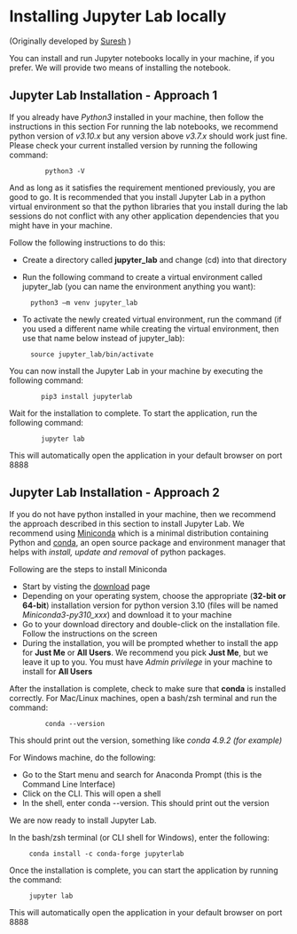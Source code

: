# Installing Jupyter Lab locally
(Originally developed by [Suresh](https://github.com/suresh-sitharaman/ai-training/tree/main) )

You can install and run Jupyter notebooks locally in your machine, if you prefer. We will provide two means of installing the notebook.

## Jupyter Lab Installation - Approach 1
If you already have *Python3* installed in your machine, then follow the instructions in this section
For running the lab notebooks, we recommend python version of *v3.10.x* but any version above *v3.7.x* should work just fine. Please check your current installed version by running the following command:

             python3 -V

And as long as it satisfies the requirement mentioned previously, you are good to go.
It is recommended that you install Jupyter Lab in a python virtual environment so that the python libraries that you install during the lab sessions do not conflict with  any other application dependencies that you might have in your machine. 

Follow the following instructions to do this:
- Create a directory called **jupyter_lab** and change (cd) into that directory​
- Run the following command to create a virtual environment called jupyter_lab (you can name the environment anything you want):
 
        python3 –m venv jupyter_lab

- To activate the newly created virtual environment, run the command (if you used a different name while creating the virtual environment, then use that name below instead of jupyter_lab): 

        source jupyter_lab/bin/activate 
You can now install the Jupyter Lab in your machine by executing the following command:

            pip3 install jupyterlab
Wait for the installation to complete. To start the application, run the following command:

            jupyter lab
This will automatically open the application in your default browser on port 8888

## Jupyter Lab Installation - Approach 2
If you do not have python installed in your machine, then we recommend the approach described in this section to install Jupyter Lab. We recommend using [Miniconda][miniconda] which is a minimal distribution containing Python and [conda][conda], an open source package and environment manager that helps with *install, update and removal* of python packages.

Following are the steps to install Miniconda
- Start by visting the [download][mdownload] page
- Depending on your operating system, choose the appropriate (**32-bit or 64-bit**) installation version for python version 3.10 (files will be named *Miniconda3-py310_xxx*) and download it to your machine
- Go to your download directory and double-click on the installation file. Follow the instructions on the screen
- During the installation, you will be prompted whether to install the app for **Just Me** or **All Users**. We recommend you pick **Just Me**, but we leave it up to you. You must have *Admin privilege* in your machine to install for **All Users**

After the installation is complete, check to make sure that **conda** is installed correctly.
For Mac/Linux machines, open a bash/zsh terminal and run the command: ​

             conda --version​

This should print out the version, something like *conda 4.9.2 (for example)*

For Windows machine, do the following:​

- Go to the Start menu and search for Anaconda Prompt (this is the Command Line Interface)​
- Click on the CLI. This will open a shell​
- In the shell, enter conda --version. This should print out the version​

We are now ready to install Jupyter Lab.

In the bash/zsh terminal (or CLI shell for Windows), enter the following:​

         conda install -c conda-forge jupyterlab

Once the installation is complete, you can start the application by running the command:

         jupyter lab
This will automatically open the application in your default browser on port 8888

[//]: # (These are reference links used in the body of this note and get stripped out when the markdown processor does its job. There is no need to format nicely because it shouldn't be seen. Thanks SO - http://stackoverflow.com/questions/4823468/store-comments-in-markdown-syntax)

   [miniconda]: <https://docs.anaconda.com/miniconda/>
   [conda]: <https://anaconda.org/anaconda/conda/>
   [mdownload]: < https://repo.anaconda.com/miniconda/>
